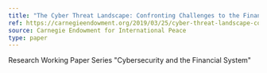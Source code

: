 ```yaml
---
title: "The Cyber Threat Landscape: Confronting Challenges to the Financial System"
ref: https://carnegieendowment.org/2019/03/25/cyber-threat-landscape-confronting-challenges-to-financial-system-pub-78506
source: Carnegie Endowment for International Peace
type: paper
---
```

Research Working Paper Series "Cybersecurity and the Financial System"
